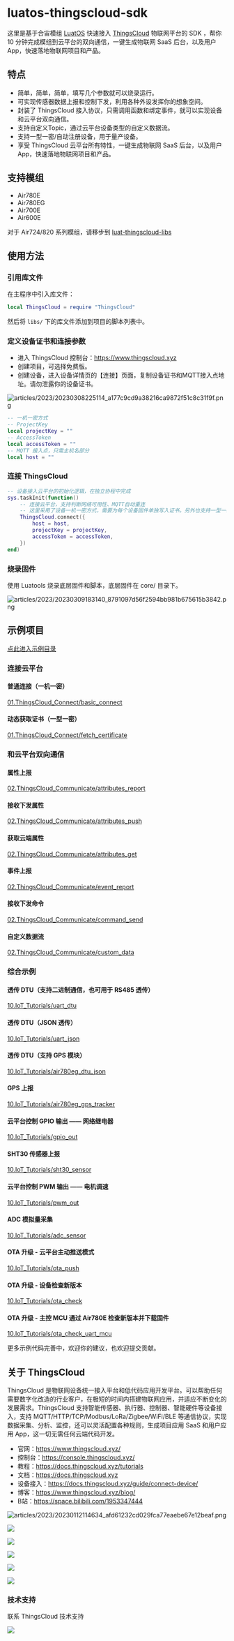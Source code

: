 # luatos-thingscloud-sdk

这里是基于合宙模组 [LuatOS](https://wiki.luatos.com/) 快速接入 [ThingsCloud](https://www.thingscloud.xyz) 物联网平台的 SDK ，帮你 10 分钟完成模组到云平台的双向通信，一键生成物联网 SaaS 后台，以及用户 App，快速落地物联网项目和产品。

## 特点

- 简单，简单，简单，填写几个参数就可以烧录运行。
- 可实现传感器数据上报和控制下发，利用各种外设发挥你的想象空间。
- 封装了 ThingsCloud 接入协议，只需调用函数和绑定事件，就可以实现设备和云平台双向通信。
- 支持自定义Topic，通过云平台设备类型的自定义数据流。
- 支持一型一密/自动注册设备，用于量产设备。
- 享受 ThingsCloud 云平台所有特性，一键生成物联网 SaaS 后台，以及用户 App，快速落地物联网项目和产品。

## 支持模组

- Air780E
- Air780EG
- Air700E
- Air600E

对于 Air724/820 系列模组，请移步到 [luat-thingscloud-libs](https://github.com/IoT-ThingsCloud/luat-thingscloud-libs)

## 使用方法

### 引用库文件

在主程序中引入库文件：

```lua
local ThingsCloud = require "ThingsCloud"
```

然后将 `libs/` 下的库文件添加到项目的脚本列表中。


### 定义设备证书和连接参数

- 进入 ThingsCloud 控制台：https://www.thingscloud.xyz
- 创建项目，可选择免费版。
- 创建设备，进入设备详情页的【连接】页面，复制设备证书和MQTT接入点地址。请勿泄露你的设备证书。

![articles/2023/20230308225114_a177c9cd9a38216ca9872f51c8c31f9f.png](https://img-1300291923.cos.ap-beijing.myqcloud.com/articles/2023/20230308225114_a177c9cd9a38216ca9872f51c8c31f9f.png)

```lua
-- 一机一密方式
-- ProjectKey
local projectKey = ""
-- AccessToken
local accessToken = ""
-- MQTT 接入点，只需主机名部分
local host = ""
```

### 连接 ThingsCloud

```lua
-- 设备接入云平台的初始化逻辑，在独立协程中完成
sys.taskInit(function()
    -- 连接云平台，支持判断网络可用性、MQTT自动重连
    -- 这里采用了设备一机一密方式，需要为每个设备固件单独写入证书。另外也支持一型一密，相同设备类型下的所有设备使用相同固件。
    ThingsCloud.connect({
        host = host,
        projectKey = projectKey,
        accessToken = accessToken,
    })
end)
```

### 烧录固件

使用 Luatools 烧录底层固件和脚本，底层固件在 core/ 目录下。

![articles/2023/20230309183140_8791097d56f2594bb981b675615b3842.png](https://img-1300291923.cos.ap-beijing.myqcloud.com/articles/2023/20230309183140_8791097d56f2594bb981b675615b3842.png)


## 示例项目

[点此进入示例目录](https://github.com/IoT-ThingsCloud/luatos-thingscloud-sdk/tree/main/examples)


### 连接云平台

#### 普通连接（一机一密）

[01.ThingsCloud_Connect/basic_connect](examples/01.ThingsCloud_Connect/basic_connect)

#### 动态获取证书（一型一密）

[01.ThingsCloud_Connect/fetch_certificate](examples/01.ThingsCloud_Connect/fetch_certificate)

### 和云平台双向通信

#### 属性上报

[02.ThingsCloud_Communicate/attributes_report](examples/02.ThingsCloud_Communicate/attributes_report)

#### 接收下发属性

[02.ThingsCloud_Communicate/attributes_push](examples/02.ThingsCloud_Communicate/attributes_push)

#### 获取云端属性

[02.ThingsCloud_Communicate/attributes_get](examples/02.ThingsCloud_Communicate/attributes_get)

#### 事件上报

[02.ThingsCloud_Communicate/event_report](examples/02.ThingsCloud_Communicate/event_report)

#### 接收下发命令

[02.ThingsCloud_Communicate/command_send](examples/02.ThingsCloud_Communicate/command_send)

#### 自定义数据流

[02.ThingsCloud_Communicate/custom_data](examples/02.ThingsCloud_Communicate/custom_data)

### 综合示例

#### 透传 DTU（支持二进制通信，也可用于 RS485 透传）

[10.IoT_Tutorials/uart_dtu](examples/10.IoT_Tutorials/uart_dtu)

#### 透传 DTU（JSON 透传）

[10.IoT_Tutorials/uart_json](examples/10.IoT_Tutorials/uart_json)

#### 透传 DTU（支持 GPS 模块）

[10.IoT_Tutorials/air780eg_dtu_json](examples/10.IoT_Tutorials/air780eg_dtu_json)

#### GPS 上报

[10.IoT_Tutorials/air780eg_gps_tracker](examples/10.IoT_Tutorials/air780eg_gps_tracker)

#### 云平台控制 GPIO 输出 —— 网络继电器

[10.IoT_Tutorials/gpio_out](examples/10.IoT_Tutorials/gpio_out)

#### SHT30 传感器上报

[10.IoT_Tutorials/sht30_sensor](examples/10.IoT_Tutorials/sht30_sensor)

#### 云平台控制 PWM 输出 —— 电机调速

[10.IoT_Tutorials/pwm_out](examples/10.IoT_Tutorials/pwm_out)

#### ADC 模拟量采集

[10.IoT_Tutorials/adc_sensor](examples/10.IoT_Tutorials/adc_sensor)

#### OTA 升级 - 云平台主动推送模式

[10.IoT_Tutorials/ota_push](examples/10.IoT_Tutorials/ota_push)

#### OTA 升级 - 设备检查新版本

[10.IoT_Tutorials/ota_check](examples/10.IoT_Tutorials/ota_check)

#### OTA 升级 - 主控 MCU 通过 Air780E 检查新版本并下载固件

[10.IoT_Tutorials/ota_check_uart_mcu](examples/10.IoT_Tutorials/ota_check_uart_mcu)


更多示例代码完善中，欢迎你的建议，也欢迎提交贡献。



## 关于 ThingsCloud

ThingsCloud 是物联网设备统一接入平台和低代码应用开发平台。可以帮助任何需要数字化改造的行业客户，在极短的时间内搭建物联网应用，并适应不断变化的发展需求。ThingsCloud 支持智能传感器、执行器、控制器、智能硬件等设备接入，支持 MQTT/HTTP/TCP/Modbus/LoRa/Zigbee/WiFi/BLE 等通信协议，实现数据采集、分析、监控，还可以灵活配置各种规则，生成项目应用 SaaS 和用户应用 App，这一切无需任何云端代码开发。

- 官网：https://www.thingscloud.xyz/
- 控制台：https://console.thingscloud.xyz/
- 教程：https://docs.thingscloud.xyz/tutorials
- 文档：https://docs.thingscloud.xyz
- 设备接入：https://docs.thingscloud.xyz/guide/connect-device/
- 博客：https://www.thingscloud.xyz/blog/
- B站：https://space.bilibili.com/1953347444


![articles/2023/20230112114634_afd61232cd029fca77eaebe67e12beaf.png](https://img-1300291923.cos.ap-beijing.myqcloud.com/articles/2023/20230112114634_afd61232cd029fca77eaebe67e12beaf.png)

![](https://img-1300291923.cos.ap-beijing.myqcloud.com/articles/2023/20230303162529_7d47018b2466053ef3af13dcfd23b703.png)

![](https://img-1300291923.cos.ap-beijing.myqcloud.com/articles/2023/20230303194054_fe9320028f7b499a18893b7a0d25b3c7.png)

![](https://img-1300291923.cos.ap-beijing.myqcloud.com/articles/2023/20230303163508_4b2e3b2052e282bcf2e36143fe90d101.png)

![](https://img-1300291923.cos.ap-beijing.myqcloud.com/articles/2023/20230303164617_c0f98e1ae66b5987aba3408faf86ac1d.png)

![](https://img-1300291923.cos.ap-beijing.myqcloud.com/articles/2023/20230303163103_40fe1d013e8d1d665bdd3cd0ae42adc0.png)

### 技术支持

联系 ThingsCloud 技术支持

![](https://img-1300291923.cos.ap-beijing.myqcloud.com/service/support-qrcode-wlww-1208.png)
